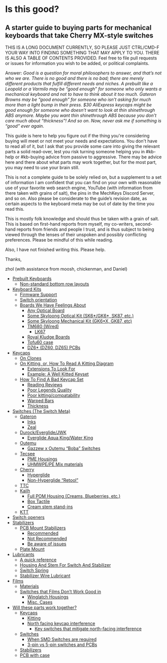 # Is this good?

## A starter guide to buying parts for mechanical keyboards that take Cherry MX-style switches

 THIS IS A LONG DOCUMENT CURRENTLY, SO PLEASE JUST CTRL/CMD-F YOUR WAY INTO FINDING SOMETHING THAT MAY APPLY TO YOU. THERE IS ALSO A TABLE OF CONTENTS PROVIDED.
 Feel free to file pull requests or issues for information you wish to be added, or political complaints.

Answer: *Good is a question for moral philosophers to answer, and that’s not who we are. There is no good and there is no bad; there are merely different products that fulfill different needs and niches. A prebuilt like a Leopold or a Varmilo may be “good enough” for someone who only wants a mechanical keyboard and not to have to think about it too much. Gateron Browns may be “good enough” for someone who isn’t asking for much more than a light bump in their press. $30 AliExpress keycaps might be good enough for someone who doesn’t want to look at thin shinethrough ABS anymore. Maybe you want thin shinethrough ABS because you don’t care much about “thickness”! And so on. Now, never ask me if something is “good” ever again.*  

This guide is here to help you figure out if the thing you're considering buying will meet or not meet your needs and expectations. You don't have to read all of it, but I ask that you provide some care into giving the relevant parts a solid read-over, lest you risk turning someone helping you in #kb-help or #kb-buying advice from passive to aggressive. There may be advice here and there about what parts may work together, but for the most part, you may need to use your brain still.

This is not a complete guide to be solely relied on, but a supplement to a set of information I am confident that you can find on your own with reasonable use of your favorite web search engine, YouTube (with information from there taken with grains of salt), the pins in the MechKeys Discord Server, and so on. Also please be considerate to the guide’s revision date, as certain aspects to the keyboard meta may be out of date by the time you read this.

This is mostly folk knowledge and should thus be taken with a grain of salt. This is based on first-hand reports from myself, my co-writers, second-hand reports from friends and people I trust, and is thus subject to being viewed through the lenses of their unspoken and possibly conflicting preferences. Please be mindful of this while reading.

Also, I have not finished writing this. Please help.

Thanks,

zhol (with assistance from moosh, chickenman, and Daniel)

- [Prebuilt Keyboards](PREBUILT.md)
  - [Non-standard bottom row layouts](PREBUILT.md/#non-standard-bottom-row-layouts)
- [Keyboard Kits](KITS.md/#keyboard-kits)
  - [Firmware Support](KITS.md/#firmware-support)
  - [Switch orientation](KITS.md/#switch-orientation)
  - [Boards We Have Feelings About](KITS.md/#boards-we-have-feelings-about)
    - [Any Optical Board](KITS.md/#any-optical-board)
    - [Some Skyloong Optical Kit (SK6*/GK6*, SK87, etc.)](KITS.md/#some-skyloong-optical-kit-sk6gk6-sk87-etc)
    - [Some Skyloong Mechanical Kit (GK6*X, GK87, etc)](KITS.md/#some-skyloong-mechanical-kit-gk6x-gk87-etc)
    - [TM680 (Wired)](KITS.md/#tm680-wired)
      - [LK67](KITS.md/#lk67)
    - [Royal Kludge Boards](KITS.md/#royal-kludge-boards)
    - [Tofu60 case](KITS.md/#tofu60-case)
    - [DZ6* (DZ60, DZ65) PCBs](KITS.md/#dz6-dz60-dz65-pcbs)
- [Keycaps](KEYCAPS.md/#keycaps)
  - [On Clones](KEYCAPS.md/#on-clones)
  - [On Kitting, or, How To Read A Kitting Diagram](KEYCAPS.md/#on-kitting-or-how-to-read-a-kitting-diagram)
    - [Extensions To Look For](KEYCAPS.md/#extensions-to-look-for)
    - [Example: A Well Kitted Keyset](KEYCAPS.md/#example-a-well-kitted-keyset)
  - [How To Find A Bad Keycap Set](KEYCAPS.md/#how-to-find-a-bad-keycap-set)
    - [Reading Reviews](KEYCAPS.md/#reading-reviews)
    - [Poor Legends Quality](KEYCAPS.md/#poor-legends-quality)
    - [Poor kitting/compatability](KEYCAPS.md/#poor-kittingcompatability)
    - [Warped Bars](KEYCAPS.md/#warped-bars)
    - [Thickness](KEYCAPS.md/#thickness)
- [Switches (The Switch Meta)](SWITCHES.md/#switches-the-switch-meta)
  - [Gateron](SWITCHES.md/#gateron)
    - [Inks](SWITCHES.md/#inks)
    - [Zeal](SWITCHES.md/#zeal)
  - [Durock/Everglide/JWK](SWITCHES.md/#durockeverglidejwk)
    - [Everglide Aqua King/Water King](SWITCHES.md/#everglide-aqua-kingwater-king)
  - [Outemu](SWITCHES.md/#outemu)
    - [Gazzew x Outemu “Boba” Switches](SWITCHES.md/#gazzew-x-outemu-boba-switches)
  - [Tecsee](SWITCHES.md/#tecsee)
    - [PME Housings](SWITCHES.md/#pme-housings)
    - [UHMWPE/PE Mix materials](SWITCHES.md/#uhmwpepe-mix-materials)
  - [Cherry](SWITCHES.md/#cherry)
    - [Hyperglide](SWITCHES.md/#hyperglide)
    - [Non-Hyperglide “Retool”](SWITCHES.md/#non-hyperglide-retool)
  - [TTC](SWITCHES.md/#ttc)
  - [Kailh](SWITCHES.md/#kailh)
    - [Full POM Housing (Creams, Blueberries, etc.)](SWITCHES.md/#full-pom-housing-creams-blueberries-etc)
    - [Box Tactile](SWITCHES.md/#box-tactile)
    - [Cream stem stand-ins](SWITCHES.md/#cream-stem-stand-ins)
  - [KTT](SWITCHES.md/#ktt)
- [Switch openers](SWITCH_OPENERS.md/#switch-openers)
- [Stabilizers](STABILIZERS.md/#stabilizers)
  - [PCB Mount Stabilizers](STABILIZERS.md/#pcb-mount-stabilizers)
    - [Recommended](STABILIZERS.md/#recommended)
    - [Not Recommended](STABILIZERS.md/#not-recommended)
    - [Be aware of issues](STABILIZERS.md/#be-aware-of-issues)
  - [Plate Mount](STABILIZERS.md/#plate-mount)
- [Lubricants](LUBRICANTS.md/#lubricants)
  - [A quick reference](LUBRICANTS.md/#a-quick-reference)
  - [Housing And Stem For Switch And Stabilizer](LUBRICANTS.md/#housing-and-stem-for-switch-and-stabilizer)
  - [Switch Spring](LUBRICANTS.md/#switch-spring)
  - [Stabilizer Wire Lubricant](LUBRICANTS.md/#stabilizer-wire-lubricant)
- [Films](FILMS.md/#films)
  - [Materials](FILMS.md/#materials)
  - [Switches that Films Don’t Work Good in](FILMS.md/#switches-that-films-dont-work-good-in)
    - [Winglatch Housings](FILMS.md/#winglatch-housings)
    - [Misc. Cases](FILMS.md/#misc-cases)
- [Will these parts work together?](WILL_THIS_WORK_TOGETHER.md/#will-these-parts-work-together)
  - [Keycaps](WILL_THIS_WORK_TOGETHER.md/#keycaps)
    - [Kitting](WILL_THIS_WORK_TOGETHER.md/#kitting)
    - [North facing keycap interference](WILL_THIS_WORK_TOGETHER.md/#north-facing-keycap-interference)
      - [Key switches that mitigate north-facing interference](WILL_THIS_WORK_TOGETHER.md/#key-switches-that-mitigate-north-facing-interference)
  - [Switches](WILL_THIS_WORK_TOGETHER.md/#switches)
    - [When SMD Switches are required](WILL_THIS_WORK_TOGETHER.md/#when-smd-switches-are-required)
    - [3-pin vs 5-pin switches and PCBs](WILL_THIS_WORK_TOGETHER.md/#3-pin-vs-5-pin-switches-and-pcbs)
  - [Stabilizers](WILL_THIS_WORK_TOGETHER.md/#stabilizers)
  - [PCB with case](WILL_THIS_WORK_TOGETHER.md/#pcb-with-case)
